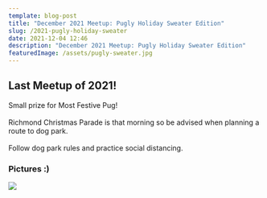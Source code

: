 ```yaml
---
template: blog-post
title: "December 2021 Meetup: Pugly Holiday Sweater Edition"
slug: /2021-pugly-holiday-sweater
date: 2021-12-04 12:46
description: "December 2021 Meetup: Pugly Holiday Sweater Edition"
featuredImage: /assets/pugly-sweater.jpg
---
```

## Last Meetup of 2021!

Small prize for Most Festive Pug!\
\
Richmond Christmas Parade is that morning so be advised when planning a route to dog park.\
\
Follow dog park rules and practice social distancing.

### Pictures :)

![](/assets/pugly1.jpg)